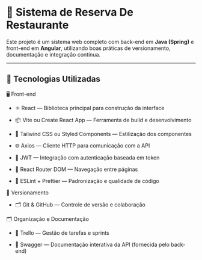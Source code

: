 # 🧩 Sistema de Reserva De Restaurante

Este projeto é um sistema web completo com back-end em **Java (Spring)** e front-end em **Angular**, utilizando boas práticas de versionamento, documentação e integração contínua.

---

## 🚀 Tecnologias Utilizadas

🖥️ Front-end
- ⚛️ React — Biblioteca principal para construção da interface

- 📦 Vite ou Create React App — Ferramenta de build e desenvolvimento

- 💅 Tailwind CSS ou Styled Components — Estilização dos componentes

- 🌐 Axios — Cliente HTTP para comunicação com a API

- 🔐 JWT — Integração com autenticação baseada em token

- 🔄 React Router DOM — Navegação entre páginas

- 🔧 ESLint + Prettier — Padronização e qualidade de código

🧾 Versionamento

- 🗂️ Git & GitHub — Controle de versão e colaboração

🗂️ Organização e Documentação

- 📌 Trello — Gestão de tarefas e sprints

- 📖 Swagger — Documentação interativa da API (fornecida pelo back-end)
